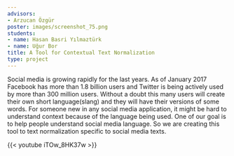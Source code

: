 ```yaml
---
advisors:
- Arzucan Özgür
poster: images/screenshot_75.png
students:
- name: Hasan Basri Yılmaztürk
- name: Uğur Bor
title: A Tool for Contextual Text Normalization
type: project
---
```


Social media is growing rapidly for the last years. As of January 2017 Facebook has more than 1.8 billion users and Twitter is being actively used by more than 300 million users. Without a doubt this many users will create their own short language(slang) and they will have their versions of some words. For someone new in any social media application, it might be hard to understand context because of the language being used. One of our goal is to help people understand social media language. So we are creating this tool to text normalization specific to social media texts.


{{< youtube iTOw_8HK37w >}}